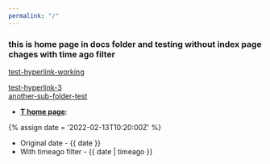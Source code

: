 ```yaml
---
permalink: "/"
---
```


### this is home page in docs folder and testing without index page chages with time ago filter
[test-hyperlink-working](test.html)<br>

[test-hyperlink-3](test)<br>
[another-sub-folder-test](/testrepo/subdocs/subd.html)

- <b>[T home page](t#what-is-the-tardis)</b>:



{% assign date = '2022-02-13T10:20:00Z' %}

- Original date - {{ date }}
- With timeago filter - {{ date | timeago }}
